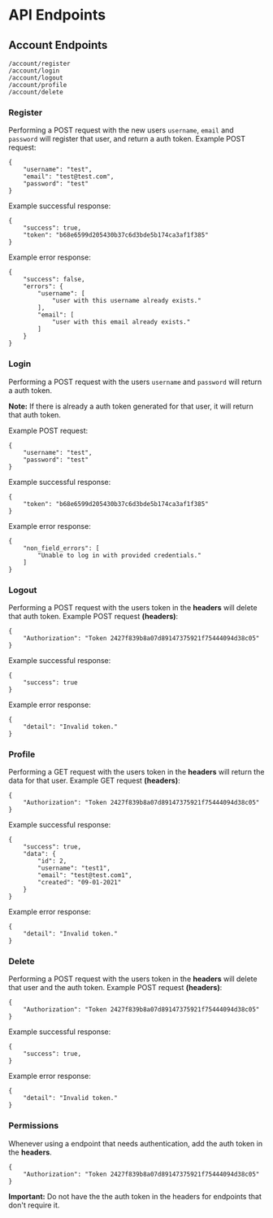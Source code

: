 # API Endpoints
## Account Endpoints
	/account/register
	/account/login
	/account/logout
	/account/profile
	/account/delete

### Register
Performing a POST request with the new users `username`, `email` and `password` will register that user, and return a auth token.
Example POST request:

	{
	    "username": "test",
	    "email": "test@test.com",
	    "password": "test"
	}

Example successful response:

	{
	    "success": true,
	    "token": "b68e6599d205430b37c6d3bde5b174ca3af1f385"
	}

Example error response:

	{
	    "success": false,
	    "errors": {
	        "username": [
	            "user with this username already exists."
	        ],
	        "email": [
	            "user with this email already exists."
	        ]
	    }
	}

### Login
Performing a POST request with the users `username` and `password` will return a auth token.

**Note:** If there is already a auth token generated for that user, it will return that auth token.

Example POST request:

	{
	    "username": "test",
	    "password": "test"
	}

Example successful response:

	{
	    "token": "b68e6599d205430b37c6d3bde5b174ca3af1f385"
	}

Example error response:

	{
	    "non_field_errors": [
	        "Unable to log in with provided credentials."
	    ]
	}

### Logout
Performing a POST request with the users token in the **headers** will delete that auth token.
Example POST request **(headers)**:

	{
	    "Authorization": "Token 2427f839b8a07d89147375921f75444094d38c05"
	}

Example successful response:

	{
	    "success": true
	}

Example error response:

	{
	    "detail": "Invalid token."
	}

### Profile
Performing a GET request with the users token in the **headers** will return the data for that user.
Example GET request **(headers)**:

	{
	    "Authorization": "Token 2427f839b8a07d89147375921f75444094d38c05"
	}

Example successful response:

	{
	    "success": true,
	    "data": {
	        "id": 2,
	        "username": "test1",
	        "email": "test@test.com1",
	        "created": "09-01-2021"
	    }
	}

Example error response:

	{
	    "detail": "Invalid token."
	}

### Delete
Performing a POST request with the users token in the **headers** will delete that user and the auth token.
Example POST request **(headers)**:

	{
	    "Authorization": "Token 2427f839b8a07d89147375921f75444094d38c05"
	}

Example successful response:

	{
	    "success": true,
	}

Example error response:

	{
	    "detail": "Invalid token."
	}

### Permissions
Whenever using a endpoint that needs authentication, add the auth token in the **headers**.

	{
	    "Authorization": "Token 2427f839b8a07d89147375921f75444094d38c05"
	}

**Important:** Do not have the the auth token in the headers for endpoints that don't require it.
